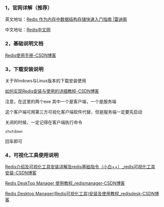 

### 1，官网详解（推荐）

英文地址：[Redis 作为内存中数据结构存储快速入门指南 |雷迪斯](https://redis.io/docs/get-started/data-store/)

中文地址：[Redis中文网](https://www.redis.net.cn/)



### 2，基础说明文档

[Redis使用手册-CSDN博客](https://blog.csdn.net/suifeng3051/article/details/38657613)



### 3，下载安装说明

关于Windows与Linux版本的下载安装使用

[如何实现Redis安装与使用的详细教程-CSDN博客](https://blog.csdn.net/weixin_56817591/article/details/131117340)

注意，在这里的两个exe  其中一个是客户端，一个是服务端

这个客户端可用第三方可视化客户端软件代替，但是服务端一定要先启动

关闭的时候，一定记得在客户端执行命令

```
shutdown
```

回车即可





### 4，可视化工具使用说明

[Redis介绍及可视化工具安装详解及redis基础指令（小白++）_redis可视化工具安装-CSDN博客](https://blog.csdn.net/weixin_52859229/article/details/129757611)

[Redis DeskTop Manager 使用教程_redismanager-CSDN博客](https://blog.csdn.net/weixin_38986580/article/details/130616936)

[Redis Desktop Manager(Redis可视化工具)安装及使用教程_redisdesk-CSDN博客](https://blog.csdn.net/JacaCao/article/details/106088148)

